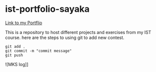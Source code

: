 # ist-portfolio-sayaka

[Link to my Portflio](https://github.com/kusamasayaka12/ist-portfolio-sayaka)

This is a repository to host different projects and exercises from my IST course.
here are the steps to using git to add new contest.

```
git add .
git commit -m "commit message"
git push
```

![MKS log]]
